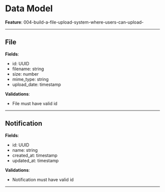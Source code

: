 # Data Model

**Feature**: 004-build-a-file-upload-system-where-users-can-upload-

---

## File

**Fields**:
- id: UUID
- filename: string
- size: number
- mime_type: string
- upload_date: timestamp

**Validations**:
- File must have valid id

---

## Notification

**Fields**:
- id: UUID
- name: string
- created_at: timestamp
- updated_at: timestamp

**Validations**:
- Notification must have valid id

---

